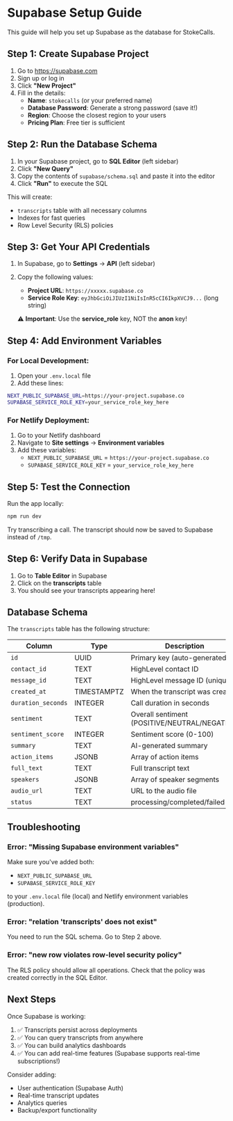 # Supabase Setup Guide

This guide will help you set up Supabase as the database for StokeCalls.

## Step 1: Create Supabase Project

1. Go to https://supabase.com
2. Sign up or log in
3. Click **"New Project"**
4. Fill in the details:
   - **Name**: `stokecalls` (or your preferred name)
   - **Database Password**: Generate a strong password (save it!)
   - **Region**: Choose the closest region to your users
   - **Pricing Plan**: Free tier is sufficient

## Step 2: Run the Database Schema

1. In your Supabase project, go to **SQL Editor** (left sidebar)
2. Click **"New Query"**
3. Copy the contents of `supabase/schema.sql` and paste it into the editor
4. Click **"Run"** to execute the SQL

This will create:
- `transcripts` table with all necessary columns
- Indexes for fast queries
- Row Level Security (RLS) policies

## Step 3: Get Your API Credentials

1. In Supabase, go to **Settings** → **API** (left sidebar)
2. Copy the following values:

   - **Project URL**: `https://xxxxx.supabase.co`
   - **Service Role Key**: `eyJhbGciOiJIUzI1NiIsInR5cCI6IkpXVCJ9...` (long string)

   ⚠️ **Important**: Use the **service_role** key, NOT the **anon** key!

## Step 4: Add Environment Variables

### For Local Development:

1. Open your `.env.local` file
2. Add these lines:

```bash
NEXT_PUBLIC_SUPABASE_URL=https://your-project.supabase.co
SUPABASE_SERVICE_ROLE_KEY=your_service_role_key_here
```

### For Netlify Deployment:

1. Go to your Netlify dashboard
2. Navigate to **Site settings** → **Environment variables**
3. Add these variables:
   - `NEXT_PUBLIC_SUPABASE_URL` = `https://your-project.supabase.co`
   - `SUPABASE_SERVICE_ROLE_KEY` = `your_service_role_key_here`

## Step 5: Test the Connection

Run the app locally:

```bash
npm run dev
```

Try transcribing a call. The transcript should now be saved to Supabase instead of `/tmp`.

## Step 6: Verify Data in Supabase

1. Go to **Table Editor** in Supabase
2. Click on the **transcripts** table
3. You should see your transcripts appearing here!

## Database Schema

The `transcripts` table has the following structure:

| Column | Type | Description |
|--------|------|-------------|
| `id` | UUID | Primary key (auto-generated) |
| `contact_id` | TEXT | HighLevel contact ID |
| `message_id` | TEXT | HighLevel message ID (unique) |
| `created_at` | TIMESTAMPTZ | When the transcript was created |
| `duration_seconds` | INTEGER | Call duration in seconds |
| `sentiment` | TEXT | Overall sentiment (POSITIVE/NEUTRAL/NEGATIVE) |
| `sentiment_score` | INTEGER | Sentiment score (0-100) |
| `summary` | TEXT | AI-generated summary |
| `action_items` | JSONB | Array of action items |
| `full_text` | TEXT | Full transcript text |
| `speakers` | JSONB | Array of speaker segments |
| `audio_url` | TEXT | URL to the audio file |
| `status` | TEXT | processing/completed/failed |

## Troubleshooting

### Error: "Missing Supabase environment variables"

Make sure you've added both:
- `NEXT_PUBLIC_SUPABASE_URL`
- `SUPABASE_SERVICE_ROLE_KEY`

to your `.env.local` file (local) and Netlify environment variables (production).

### Error: "relation 'transcripts' does not exist"

You need to run the SQL schema. Go to Step 2 above.

### Error: "new row violates row-level security policy"

The RLS policy should allow all operations. Check that the policy was created correctly in the SQL Editor.

## Next Steps

Once Supabase is working:

1. ✅ Transcripts persist across deployments
2. ✅ You can query transcripts from anywhere
3. ✅ You can build analytics dashboards
4. ✅ You can add real-time features (Supabase supports real-time subscriptions!)

Consider adding:
- User authentication (Supabase Auth)
- Real-time transcript updates
- Analytics queries
- Backup/export functionality

